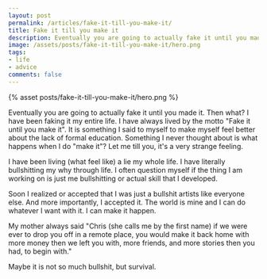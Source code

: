 ```yaml
---
layout: post
permalink: /articles/fake-it-till-you-make-it/
title: Fake it till you make it
description: Eventually you are going to actually fake it until you made it. Then what?
image: /assets/posts/fake-it-till-you-make-it/hero.png
tags:
- life
- advice
comments: false
---
```


<div class="hero">{% asset posts/fake-it-till-you-make-it/hero.png %}</div>

<p>Eventually you are going to actually fake it until you made it. Then what? I have been faking it my entire life. I have always lived by the motto "Fake it until you make it". It is something I said to myself to make myself feel better about the lack of formal education. Something I never thought about is what happens when I do "make it"? Let me till you, it's a very strange feeling.</p>
<p>I have been living (what feel like) a lie my whole life. I have literally bullshitting my why through life. I often question myself if the thing I am working on is just me bullshitting or actual skill that I developed.</p>
<p>Soon I realized or accepted that I was just a bullshit artists like everyone else. And more importantly, I accepted it. The world is mine and I can do whatever I want with it. I can make it happen.</p>
<p>My mother always said "Chris (she calls me by the first name) if we were ever to drop you off in a remote place, you would make it back home with more money then we left you with, more friends, and more stories then you had, to begin with."</p>
<p>Maybe it is not so much bullshit, but survival.</p>
